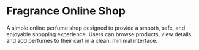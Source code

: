 # Fragrance Online Shop

A simple online perfume shop designed to provide a smooth, safe, and enjoyable shopping experience.
Users can browse products, view details, and add perfumes to their cart in a clean, minimal interface.
